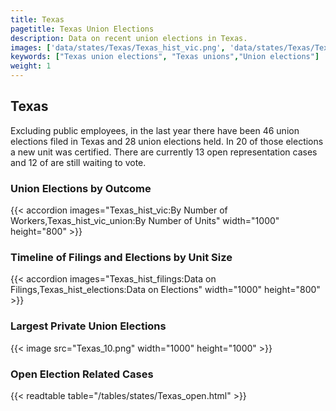 ```yaml
---
title: Texas
pagetitle: Texas Union Elections
description: Data on recent union elections in Texas.
images: ['data/states/Texas/Texas_hist_vic.png', 'data/states/Texas/Texas_hist_size.png', 'data/states/Texas/Texas_10.png']
keywords: ["Texas union elections", "Texas unions","Union elections"]
weight: 1
---
```

##  Texas

Excluding public employees, in the last year there have been 46 union elections filed in Texas and 28 union elections held. In 20 of those elections a new unit was certified. There are currently 13 open representation cases and 12 of are still waiting to vote.

### Union Elections by Outcome
{{< accordion images="Texas_hist_vic:By Number of Workers,Texas_hist_vic_union:By Number of Units" width="1000" height="800" >}}

### Timeline of Filings and Elections by Unit Size
{{< accordion images="Texas_hist_filings:Data on Filings,Texas_hist_elections:Data on Elections" width="1000" height="800" >}}

### Largest Private Union Elections
{{< image src="Texas_10.png" width="1000" height="1000"  >}}

### Open Election Related Cases
{{< readtable table="/tables/states/Texas_open.html" >}}


